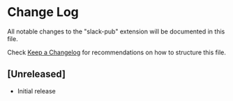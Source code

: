 # Change Log

All notable changes to the "slack-pub" extension will be documented in this file.

Check [Keep a Changelog](http://keepachangelog.com/) for recommendations on how to structure this file.

## [Unreleased]

- Initial release